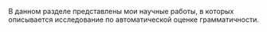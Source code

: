 В данном разделе представлены мои научные работы, в которых описывается исследование по автоматической оценке грамматичности.
